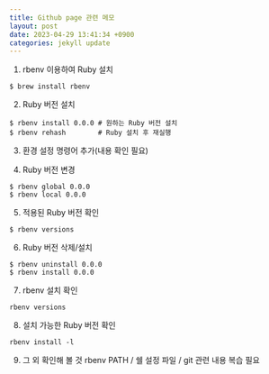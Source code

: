 ```yaml
---
title: Github page 관련 메모
layout: post
date: 2023-04-29 13:41:34 +0900
categories: jekyll update
---
```


1. rbenv 이용하여 Ruby 설치
```
$ brew install rbenv
```
2. Ruby 버전 설치
```
$ rbenv install 0.0.0 # 원하는 Ruby 버전 설치
$ rbenv rehash        # Ruby 설치 후 재실행 
```
3. 환경 설정 명령어 추가(내용 확인 필요)

4. Ruby 버전 변경
```
$ rbenv global 0.0.0
$ rbenv local 0.0.0
```
5. 적용된 Ruby 버전 확인
```
$ rbenv versions
```
6. Ruby 버전 삭제/설치
```
$ rbenv uninstall 0.0.0
$ rbenv install 0.0.0
```
7. rbenv 설치 확인
```
rbenv versions
```
8. 설치 가능한 Ruby 버전 확인
```
rbenv install -l
```
9. 그 외 확인해 볼 것
rbenv PATH / 쉘 설정 파일 / git 관련 내용 복습 필요
